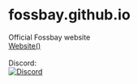 # fossbay.github.io
Official Fossbay website <br>
<a href="https://fossbay.github.io/" target="_blank">Website()</a>
<br>
<br>
Discord:  
<a href="https://discord.gg/j2rRgZPCAk" target="_blank">
  <img alt="Discord" src="https://img.shields.io/badge/Discord-open-brightgreen" />
